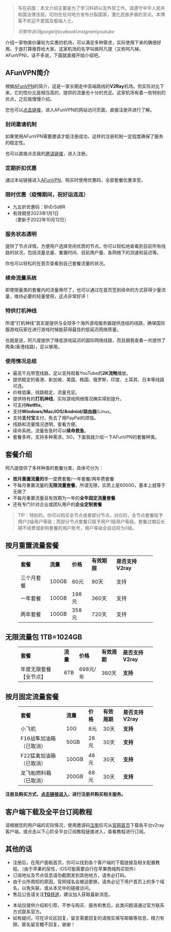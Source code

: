 <div class="entry-content clearfix">
                            
<blockquote class="wp-block-quote"><p>写在前面：本文介绍主要是为了学习科研以及外贸工作。请遵守中华人民共和国法律法规，切勿在任何地方发布分裂国家，激化民族矛盾的言论。本博客不欢迎不爱国及极端人士。</p><cite>可帮你访问google\facebook\instgram\youtube</cite></blockquote>



<p>介绍一家物美价廉较为实惠的机场，可以满足多种需求，实际使用下来的确很好用。于是打算推荐给大家。这家机场的名字叫做阿凡提（又称阿凡梯，AFunVPN)，话不多说，下面就直接开始介绍吧。</p>



<h2 id="心阶云简介">AFunVPN简介</h2>



<p>根据<a href="https://dwz.afunv.top/3">AFunVPN</a>的简介，这是一家长期走中高端路线的<strong>V2Ray</strong>机场。但实际对比下来，它的性价比是相当高的，提供的流量也十分的充足。这家机场有着一些特别的优点，之后我慢慢介绍。</p>



<p>您也可以<a rel="noreferrer noopener" aria-label="（在新窗口打开）" href="https://dwz.afunv.top/3" target="_blank">点击链接</a>，进入AFunVPN的网站访问页面，直接注册并进行了解。</p>



<h3 id="封闭邀请机制">封闭邀请机制</h3>



<p>如果使用AFunVPN需要邀请才能注册成功，这样的注册机制一定程度确保了服务的稳定性。</p>




<p>也可以直接点击我的<a href="https://dwz.afunv.top/3" target="_blank" rel="noreferrer noopener" aria-label="（在新窗口打开）">邀请链接</a>，进入注册。</p>



<h3 id="定期折扣优惠">定期折扣优惠</h3>



<p>通过本站链接进入<a href="https://dwz.afunv.top/3">AFunVPN</a>，购买时使用优惠码，全部套餐优惠享受。</p>



<h3 id="限时优惠">限时优惠（疫情期间，祝好运连连）</h3>



<ul><li>九五折优惠码：BhErSd8R</li><li>有效期至2023年1月1日<br>（更新于2022年10月12日）</li></ul>



<h3 id="服务状态透明">服务状态透明</h3>



<p>提供了节点详情，方便用户选择空闲优质的节点。你可以轻松地查看到目前所有线路的状况，包括流量总量、重置时间、目前用户量、各网络下的测速和延迟等。</p>



<p>你也可以轻松的在首页查看到自己套餐流量的状况。</p>



<h3 id="续命流量系统">续命流量系统</h3>



<p>即使限量类的套餐内的流量用尽了，也可以通过在首页签到续命的方式获得少量流量，维持必要的轻量使用，这点非常好评！</p>



<h3 id="特供打机神线">特供打机神线</h3>



<p>所谓“打机神线”其实是提供与全球多个海外游戏服务器提供连结的线路，确保国际服游戏玩家在进行游戏时候能获得最佳的低延迟网络质量。</p>



<p>也就是说，阿凡提提供了降低游戏延迟的国际网络线路，而且据我查看一共提供了两条(香港线路)，足以够用。</p>



<h3 id="使用情况总结">使用情况总结</h3>



<ul><li>最高千兆带宽线路，足以支持观看YouTube的<strong>2K流畅</strong>播放。</li><li>提供稳定的香港、新加坡、美国、韩国、俄罗斯、印度、土耳其、日本等线路可选。</li><li>价格低廉，线路稳定，流量充足。</li><li>提供特有的<strong>打机神线</strong>，实际游戏网络情况确实得到提升。</li><li>可支持<strong>Netflix</strong>。</li><li>支持<strong>Windows/Mac/iOS/Android/路由器</strong>/Linux。</li><li>支持<strong>支付宝</strong>支付，免去了用PayPal的烦恼。</li><li>线路和流量情况透明，查看方便。</li><li>续命系统，流量告急时可以<strong>续命救急</strong>。</li><li>套餐多样，支持多种需求。SO，下面我就介绍一下AFunVPN的套餐种类。</li></ul>



<h2 id="套餐介绍">套餐介绍</h2>



<p>阿凡提提供了多样种类的套餐分类，具体可分为：</p>



<ul><li><strong>按月重置流量的</strong>季一度费套餐/一年套餐/两年费套餐</li><li>不每月重置流量的<strong>无限流量套餐</strong>，所谓无限，实质上是6000G，基本上就等于无限了</li><li>不每月重置流量且有效期为一年的<strong>全年固定流量套餐</strong></li><li>还有专门针对企业或团队用户的<strong>企业定制套餐</strong></li></ul>



<blockquote class="wp-block-quote"><p>TIP：特别的，你可以购买全节点或者部分节点。对应的，全节点套餐赋予用户2级用户等级；而部分节点套餐只赋予用户1级用户等级。套餐过期后长期不续费或新购套餐的用户账号，用户等级会自动将为0级。</p></blockquote>



<h2>按月重置流量套餐</h2>



<figure class="wp-block-table"><table class=""><tbody><tr><td><strong>套餐</strong></td><td><strong>流量</strong></td><td><strong>价格</strong></td><td><strong>有效期限</strong></td><td><strong>是否支持V2ray</strong></td></tr><tr><td>三个月套餐</td><td>100GB</td><td>60元</td><td>90天</td><td>支持</td></tr><tr><td>一年套餐</td><td>100GB</td><td>198元</td><td>360天</td><td>支持</td></tr><tr><td>两年套餐</td><td>100GB</td><td>358元</td><td>720天</td><td>支持</td></tr></tbody></table></figure>



<h2>无限流量包 1TB=1024GB</h2>



<figure class="wp-block-table"><table class=""><tbody><tr><td><strong>套餐</strong></td><td><strong>流量</strong></td><td><strong>价格</strong></td><td><strong>有效周期</strong></td><td><strong>是否支持V2ray</strong></td></tr><tr><td>年度无限套餐【全节点】</td><td>6TB</td><td>698元/年</td><td>360天</td><td><strong>支持</strong></td></tr></tbody></table></figure>



<h2>按月固定流量套餐</h2>



<figure class="wp-block-table"><table class=""><tbody><tr><td><strong>套餐</strong></td><td><strong>流量</strong></td><td><strong>价格</strong></td><td><strong>有效周期</strong></td><td><strong>是否支持V2ray</strong></td></tr><tr><td>小飞机</td><td>10G</td><td>8元</td><td>30天</td><td><strong>支持</strong></td></tr><tr><td>F16战隼加油箱（已取消）</td><td>50GB</td><td>28元</td><td>30天</td><td><strong>支持</strong></td></tr><tr><td>F22猛禽加油箱（已取消）</td><td>100GB</td><td>48元</td><td>30天</td><td><strong>支持</strong></td></tr><tr><td>龙飞船燃料箱（已取消）</td><td>200GB</td><td>68元</td><td>30天</td><td><strong>支持</strong></td></tr></tbody></table></figure>



<p><strong>注册及购买方式，<a href="https://dwz.afunv.top/3">点击链接进入</a>，进行注册并购买相关服务。</strong></p>



<h2>客户端下载及全平台订阅教程</h2>



<p>请根据您的用户端的实际情况，使用邀请码<a rel="noreferrer noopener" aria-label="（在新窗口打开）" href="https://dwz.afunv.top/3" target="_blank">注册</a>后可从<a rel="noreferrer noopener" aria-label="（在新窗口打开）" href="https://dwz.afunv.top/3" target="_blank">官网首页</a>下载各平台v2ray客户端，或点击以下心阶全平台订阅教程链接进入，查看教程进行订阅。</p>



<h2>其他的话</h2>



<ul><li>注册后，在用户面板首页，你可以找到各个客户端的下载链接及相关配置教程。（由于苹果的尿性，iOS可能需要自行在苹果商城购买软件）</li><li>订阅地址及节点信息请勿截图发到其他地方，请务必打码。</li><li>由于众所周知的原因，官网域名会被迫更换，请务必记下用户首页上的多个域名，以免失联，或从本文中的链接访问。</li><li>售后公告请关注<a rel="noreferrer noopener" aria-label="TG频道（在新窗口打开）" href="https://t.me/afunvpn" target="_blank"><strong>TG</strong>频道</a>，建议加入获取最新消息。</li></ul>



<ul><li>本站仅提供介绍和引荐，不参与购买、服务和售后，此类问题请通过官方联系方式联系官方。</li><li>如有疑问，可在评论区回复，留言需要回复的请按实填写邮箱等信息，精力有限，匿名留言概不回复，谢谢！</li></ul>
                                                                                </div>
